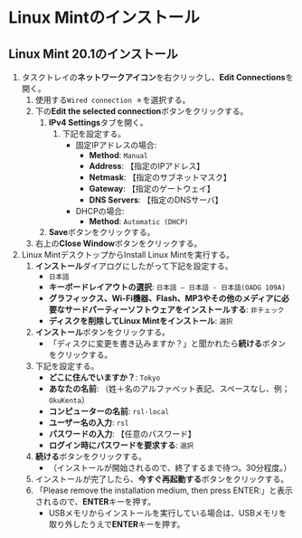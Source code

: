 # Linux Mintのインストール

## Linux Mint 20.1のインストール
1. タスクトレイの**ネットワークアイコン**を右クリックし、**Edit Connections**を開く。
   1. 使用する`Wired connection ＊`を選択する。
   2. 下の**Edit the selected connection**ボタンをクリックする。
      1. **IPv4 Settings**タブを開く。
         1. 下記を設定する。
            - 固定IPアドレスの場合:
              - **Method**: `Manual`
              - **Address**: 【指定のIPアドレス】
              - **Netmask**: 【指定のサブネットマスク】
              - **Gateway**: 【指定のゲートウェイ】
              - **DNS Servers**: 【指定のDNSサーバ】
            - DHCPの場合:
              - **Method**: `Automatic (DHCP)`
      2. **Save**ボタンをクリックする。
   3. 右上の**Close Window**ボタンをクリックする。
2. Linux MintデスクトップからInstall Linux Mintを実行する。
   1. **インストール**ダイアログにしたがって下記を設定する。
      - `日本語`
      - **キーボードレイアウトの選択**: `日本語 – 日本語 - 日本語(OADG 109A)`
      - **グラフィックス、Wi-Fi機器、Flash、MP3やその他のメディアに必要なサードパーティーソフトウェアをインストールする**: `非チェック`
      - **ディスクを削除してLinux Mintをインストール**: ``選択``
   2. **インストール**ボタンをクリックする。
      - 「ディスクに変更を書き込みますか？」と聞かれたら**続ける**ボタンをクリックする。
   3. 下記を設定する。
      - **どこに住んでいますか？**: `Tokyo`
      - **あなたの名前**: （姓＋名のアルファベット表記、スペースなし、例；`OkuKenta`）
      - **コンピューターの名前**: `rsl-local`
      - **ユーザー名の入力**: `rsl`
      - **パスワードの入力**: 【任意のパスワード】
      - **ログイン時にパスワードを要求する**: `選択`
   4. **続ける**ボタンをクリックする。
      - （インストールが開始されるので、終了するまで待つ。30分程度。）
   5. インストールが完了したら、**今すぐ再起動する**ボタンをクリックする。
   6. 「Please remove the installation medium, then press ENTER:」と表示されるので、**ENTER**キーを押す。
      - USBメモリからインストールを実行している場合は、USBメモリを取り外したうえで**ENTER**キーを押す。
